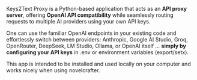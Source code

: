 
Keys2Text Proxy is a Python-based application that acts as an **API proxy server**, 
offering **OpenAI API compatibility** while seamlessly routing requests to multiple 
AI providers using your own API keys. 

One can use the familiar OpenAI endpoints in your existing code and effortlessly switch 
between providers:
Anthropic, Google AI Studio, Groq, OpenRouter, DeepSeek, LM Studio, Ollama, or OpenAI itself
... **simply by configuring your API keys** in .env or environment variables (export/setx).

This app is intended to be installed and used locally on your computer and works 
nicely when using novelcrafter.
